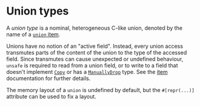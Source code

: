 # Union types

A *union type* is a nominal, heterogeneous C-like union, denoted by the name of
a [`union` item][item].

Unions have no notion of an "active field". Instead, every union access
transmutes parts of the content of the union to the type of the accessed
field. Since transmutes can cause unexpected or undefined behaviour, `unsafe`
is required to read from a union field, or to write to a field that doesn't
implement [`Copy`] or has a [`ManuallyDrop`] type. See the [item] documentation
for further details.

The memory layout of a `union` is undefined by default, but the `#[repr(...)]`
attribute can be used to fix a layout.

[`Copy`]: ../special-types-and-traits.md#copy
[`ManuallyDrop`]: ../../std/mem/struct.ManuallyDrop.html
[item]: ../items/unions.md
